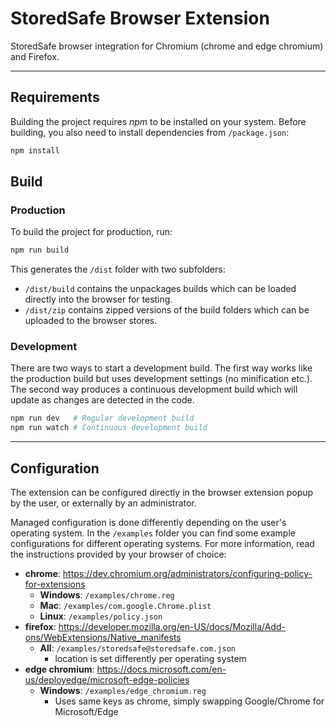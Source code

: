 # StoredSafe Browser Extension

StoredSafe browser integration for Chromium (chrome and edge chromium) and Firefox.

---

## Requirements

Building the project requires *npm* to be installed on your system.
Before building, you also need to install dependencies from `/package.json`:
```bash
npm install
```

## Build

### Production
To build the project for production, run:
```bash
npm run build
```
This generates the `/dist` folder with two subfolders:
- `/dist/build` contains the unpackages builds which can be loaded directly into the browser for testing.
- `/dist/zip` contains zipped versions of the build folders which can be uploaded to the browser stores.

### Development
There are two ways to start a development build.
The first way works like the production build but uses development settings (no minification etc.).
The second way produces a continuous development build which will update as changes are detected in the code.
```bash
npm run dev   # Regular development build
npm run watch # Continuous development build
```

---

## Configuration
The extension can be configured directly in the browser extension popup by the user, or externally by an administrator.

Managed configuration is done differently depending on the user's operating system. In the `/examples` folder you can find some example configurations for different operating systems. For more information, read the instructions provided by your browser of choice:
- **chrome**: https://dev.chromium.org/administrators/configuring-policy-for-extensions
  - **Windows**: `/examples/chrome.reg`
  - **Mac**: `/examples/com.google.Chrome.plist`
  - **Linux**: `/examples/policy.json`
- **firefox**: https://developer.mozilla.org/en-US/docs/Mozilla/Add-ons/WebExtensions/Native_manifests
  - **All**: `/examples/storedsafe@storedsafe.com.json` 
    - location is set differently per operating system
- **edge chromium**: https://docs.microsoft.com/en-us/deployedge/microsoft-edge-policies
  - **Windows**: `/examples/edge_chromium.reg`
    - Uses same keys as chrome, simply swapping Google/Chrome for Microsoft/Edge